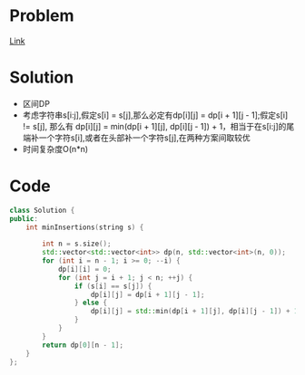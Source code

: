 
# Problem
[Link](https://leetcode-cn.com/problems/minimum-insertion-steps-to-make-a-string-palindrome/)

# Solution

* 区间DP
* 考虑字符串s[i:j],假定s[i] = s[j],那么必定有dp[i][j] = dp[i + 1][j - 1];假定s[i] != s[j], 那么有 dp[i][j] = min(dp[i + 1][j], dp[i][j - 1]) + 1，相当于在s[i:j]的尾端补一个字符s[i],或者在头部补一个字符s[j],在两种方案间取较优
* 时间复杂度O(n*n)

# Code
```cpp
class Solution {
public:
    int minInsertions(string s) {
        
        int n = s.size();
        std::vector<std::vector<int>> dp(n, std::vector<int>(n, 0));
        for (int i = n - 1; i >= 0; --i) {
            dp[i][i] = 0;
            for (int j = i + 1; j < n; ++j) {
                if (s[i] == s[j]) {
                    dp[i][j] = dp[i + 1][j - 1];
                } else {
                    dp[i][j] = std::min(dp[i + 1][j], dp[i][j - 1]) + 1;
                }
            }
        }
        return dp[0][n - 1];
    }
};
```